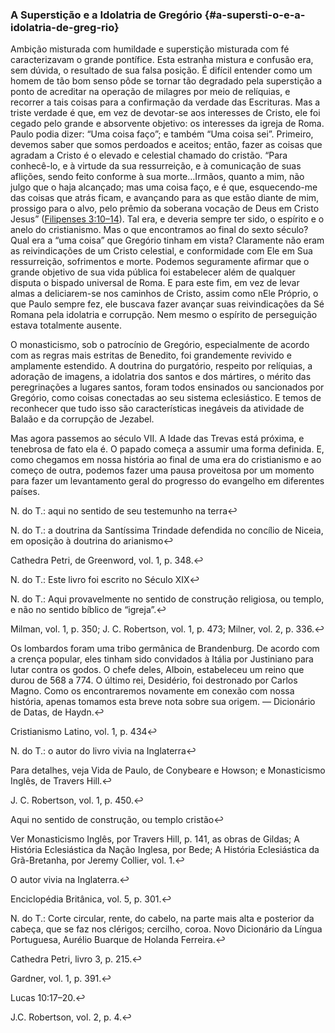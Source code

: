 ### A Superstição e a Idolatria de Gregório {#a-supersti-o-e-a-idolatria-de-greg-rio}

Ambição misturada com humildade e superstição misturada com fé caracterizavam o grande pontífice. Esta estranha mistura e confusão era, sem dúvida, o resultado de sua falsa posição. É difícil entender como um homem de tão bom senso pôde se tornar tão degradado pela superstição a ponto de acreditar na operação de milagres por meio de relíquias, e recorrer a tais coisas para a confirmação da verdade das Escrituras. Mas a triste verdade é que, em vez de devotar-se aos interesses de Cristo, ele foi cegado pelo grande e absorvente objetivo: os interesses da igreja de Roma. Paulo podia dizer: “Uma coisa faço”; e também “Uma coisa sei”. Primeiro, devemos saber que somos perdoados e aceitos; então, fazer as coisas que agradam a Cristo é o elevado e celestial chamado do cristão. “Para conhecê-lo, e à virtude da sua ressurreição, e à comunicação de suas aflições, sendo feito conforme à sua morte…Irmãos, quanto a mim, não julgo que o haja alcançado; mas uma coisa faço, e é que, esquecendo-me das coisas que atrás ficam, e avançando para as que estão diante de mim, prossigo para o alvo, pelo prêmio da soberana vocação de Deus em Cristo Jesus” ([Filipenses 3:10–14](http://bibliaonline.com.br/acf/fp/3/10-14)). Tal era, e deveria sempre ter sido, o espírito e o anelo do cristianismo. Mas o que encontramos ao final do sexto século? Qual era a “uma coisa” que Gregório tinham em vista? Claramente não eram as reivindicações de um Cristo celestial, e conformidade com Ele em Sua ressurreição, sofrimentos e morte. Podemos seguramente afirmar que o grande objetivo de sua vida pública foi estabelecer além de qualquer disputa o bispado universal de Roma. E para este fim, em vez de levar almas a deliciarem-se nos caminhos de Cristo, assim como nEle Próprio, o que Paulo sempre fez, ele buscava fazer avançar suas reivindicações da Sé Romana pela idolatria e corrupção. Nem mesmo o espírito de perseguição estava totalmente ausente.

O monasticismo, sob o patrocínio de Gregório, especialmente de acordo com as regras mais estritas de Benedito, foi grandemente revivido e amplamente estendido. A doutrina do purgatório, respeito por relíquias, a adoração de imagens, a idolatria dos santos e dos mártires, o mérito das peregrinações a lugares santos, foram todos ensinados ou sancionados por Gregório, como coisas conectadas ao seu sistema eclesiástico. E temos de reconhecer que tudo isso são características inegáveis da atividade de Balaão e da corrupção de Jezabel.

Mas agora passemos ao século VII. A Idade das Trevas está próxima, e tenebrosa de fato ela é. O papado começa a assumir uma forma definida. E, como chegamos em nossa história ao final de uma era do cristianismo e ao começo de outra, podemos fazer uma pausa proveitosa por um momento para fazer um levantamento geral do progresso do evangelho em diferentes países.

N. do T.: aqui no sentido de seu testemunho na terra↩

N. do T.: a doutrina da Santíssima Trindade defendida no concílio de Niceia, em oposição à doutrina do arianismo↩

Cathedra Petri, de Greenword, vol. 1, p. 348.↩

N. do T.: Este livro foi escrito no Século XIX↩

N. do T.: Aqui provavelmente no sentido de construção religiosa, ou templo, e não no sentido bíblico de “igreja”.↩

Milman, vol. 1, p. 350; J. C. Robertson, vol. 1, p. 473; Milner, vol. 2, p. 336.↩

Os lombardos foram uma tribo germânica de Brandenburg. De acordo com a crença popular, eles tinham sido convidados à Itália por Justiniano para lutar contra os godos. O chefe deles, Alboin, estabeleceu um reino que durou de 568 a 774\. O último rei, Desidério, foi destronado por Carlos Magno. Como os encontraremos novamente em conexão com nossa história, apenas tomamos esta breve nota sobre sua origem. — Dicionário de Datas, de Haydn.↩

Cristianismo Latino, vol. 1, p. 434↩

N. do T.: o autor do livro vivia na Inglaterra↩

Para detalhes, veja Vida de Paulo, de Conybeare e Howson; e Monasticismo Inglês, de Travers Hill.↩

J. C. Robertson, vol. 1, p. 450.↩

Aqui no sentido de construção, ou templo cristão↩

Ver Monasticismo Inglês, por Travers Hill, p. 141, as obras de Gildas; A História Eclesiástica da Nação Inglesa, por Bede; A História Eclesiástica da Grã-Bretanha, por Jeremy Collier, vol. 1.↩

O autor vivia na Inglaterra.↩

Enciclopédia Britânica, vol. 5, p. 301.↩

N. do T.: Corte circular, rente, do cabelo, na parte mais alta e posterior da cabeça, que se faz nos clérigos; cercilho, coroa. Novo Dicionário da Língua Portuguesa, Aurélio Buarque de Holanda Ferreira.↩

Cathedra Petri, livro 3, p. 215.↩

Gardner, vol. 1, p. 391.↩

Lucas 10:17–20.↩

J.C. Robertson, vol. 2, p. 4.↩
